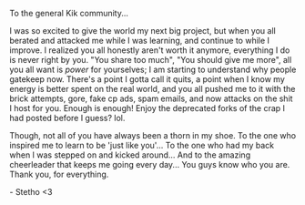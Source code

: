 
To the general Kik community... 

I was so excited to give the world my next big project, but when you all berated and attacked me while I was learning, and continue to while I improve. I realized you all honestly aren't worth it anymore, everything I do is never right by you. "You share too much", "You should give me more", all you all want is _power_ for yourselves; I am starting to understand why people gatekeep now. There's a point I gotta call it quits, a point when I know my energy is better spent on the real world, and you all pushed me to it with the brick attempts, gore, fake cp ads, spam emails, and now attacks on the shit I host for you. Enough is enough! Enjoy the deprecated forks of the crap I had posted before I guess? lol.


Though, not all of you have always been a thorn in my shoe. To the one who inspired me to learn to be 'just like you'... To the one who had my back when I was stepped on and kicked around... And to the amazing cheerleader that keeps me going every day... You guys know who you are. Thank you, for everything.

\- Stetho <3
